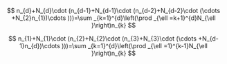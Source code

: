 

$$ n_{d}+N_{d}\cdot (n_{d-1}+N_{d-1}\cdot (n_{d-2}+N_{d-2}\cdot (\cdots +N_{2}n_{1})\cdots )))=\sum _{k=1}^{d}\left(\prod _{\ell =k+1}^{d}N_{\ell }\right)n_{k} $$

$$ n_{1}+N_{1}\cdot (n_{2}+N_{2}\cdot (n_{3}+N_{3}\cdot (\cdots +N_{d-1}n_{d})\cdots )))=\sum _{k=1}^{d}\left(\prod _{\ell =1}^{k-1}N_{\ell }\right)n_{k} $$



